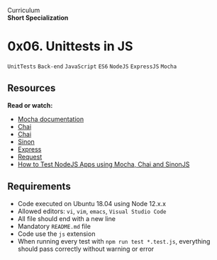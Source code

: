Curriculum <br>
**Short Specialization** <br>

# 0x06. Unittests in JS

`UnitTests` `Back-end` `JavaScript` `ES6` `NodeJS` `ExpressJS` `Mocha`

## Resources

**Read or watch:**

* [Mocha documentation](https://www.mochajs.org)
* [Chai](https://www.chaijs.com/api/)
* [Chai](https://www.chaijs.com)
* [Sinon](https://www.sinonjs.org)
* [Express](https://www.expressjs.com/en/guide/routing.html)
* [Request](https://www.npmjs.com/package/request)
* [How to Test NodeJS Apps using Mocha, Chai and SinonJS](https://www.digitalocean.com/community/tutorials/how-to-test-nodejs-apps-using-mocha-chai-and-sinonjs)

## Requirements

* Code executed on Ubuntu 18.04 using Node 12.x.x
* Allowed editors: `vi`, `vim`, `emacs`, `Visual Studio Code`
* All file should end with a new line
* Mandatory `README.md` file
* Code use the `js` extension
* When running every test with `npm run test *.test.js`, everything should pass correctly without warning or error
